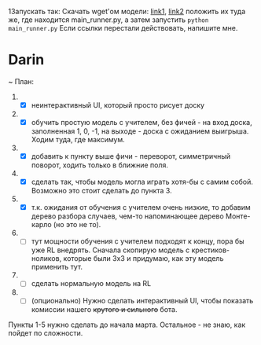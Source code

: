 1Запускать так:
Скачать wget'ом модели: [link1](https://downloader.disk.yandex.ru/disk/bd06e8fd1e7d3d7084c65385bef9c761f9f8fcacf32502737cbbbc52d7c6ce30/5c9646cd/yJHPQbC5edZs7FVyJyOdYfsLy_-f3Z23oulj8EX2jdIwb8sIS9Bi7FWpDFB0zkOqMS7e7j5yJd5rA1apIocoBQ%3D%3D?uid=0&filename=myModelBlack%20%283%29.h5&disposition=attachment&hash=QqZ1KCi1dFtkGSH09ztZq/2AbLOzc9/Sj4/kuGBapqoWnBFuhT5bMWnEpHpSnLMMq/J6bpmRyOJonT3VoXnDag%3D%3D&limit=0&content_type=application%2Fx-hdf&fsize=97236208&hid=8700be8c9ac6a44dfb4f82a367db3cf2&media_type=data&tknv=v2), [link2](https://downloader.disk.yandex.ru/disk/f5a157528db517f73a23b6acccb1300581c2febbf132bc4df690e27037cfc61b/5c964700/yJHPQbC5edZs7FVyJyOdYdnhXELxv-Cli6CUY3JkTweftSRNeQ5IYI-oDe0PzADn_LsbLzDY8gKzKMiuBHqwXQ%3D%3D?uid=0&filename=myModelWhite%20%282%29.h5&disposition=attachment&hash=KNkzm26Jj8ldwrEeLD5YO0qZQgEdTWqi5N8gATrouvJ%2B%2Bmn4adXOtNMc0ONvJaZHq/J6bpmRyOJonT3VoXnDag%3D%3D&limit=0&content_type=application%2Fx-hdf&fsize=97236208&hid=ff2a5481162a0c6e4e1fb6494fdbc556&media_type=data&tknv=v2) положить их туда же, где находится main_runner.py, а затем запустить `python main_runner.py`
Если ссылки перестали действовать, напишите мне.

# Darin
~
План:
1) - [x] неинтерактивный UI, который просто рисует доску
2) - [x] обучить простую модель с учителем, без фичей - на вход доска, заполненная 1, 0, -1, на выходе - доска с ожиданием выигрыша. Ходим туда, где максимум.
3) - [x] добавить к пункту выше фичи - переворот, симметричный поворот, ходить только в ближние поля.
4) - [x] сделать так, чтобы модель могла играть хотя-бы с самим собой. Возможно это стоит сделать до пункта 3.
5) - [x] т.к. ожидания от обучения с учителем очень низкие, то добавим дерево разбора случаев, чем-то напоминающее дерево Монте-карло (но это не то).
6) - [ ] тут мощности обучения с учителем подходят к концу, пора бы уже RL внедрять. Сначала скопирую модель с крестиков-ноликов, которые были 3x3 и придумаю, как эту модель применить тут.
7) - [ ] сделать нормальную модель на RL
8) - [ ] (опционально) Нужно сделать интерактивный UI, чтобы показать комиссии нашего <s>крутого и сильного</s> бота.

Пункты 1-5 нужно сделать до начала марта. Остальное - не знаю, как пойдет по сложности.
